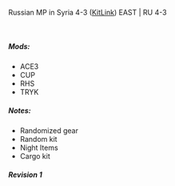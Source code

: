 Russian MP in Syria 4-3 ([KitLink](https://raw.githubusercontent.com/rempopo/Gear_Kits_Collection/master/East/Russian%20MP%20in%20Syria%204-3/Kits%20Russian%20MP%20in%20Syria%204-3.sqf))
EAST | RU 4-3

<br />
<img src="" />

##### Mods:
- ACE3
- CUP
- RHS
- TRYK

##### Notes:
- Randomized gear
- Random kit
- Night Items
- Cargo kit

##### Revision 1
